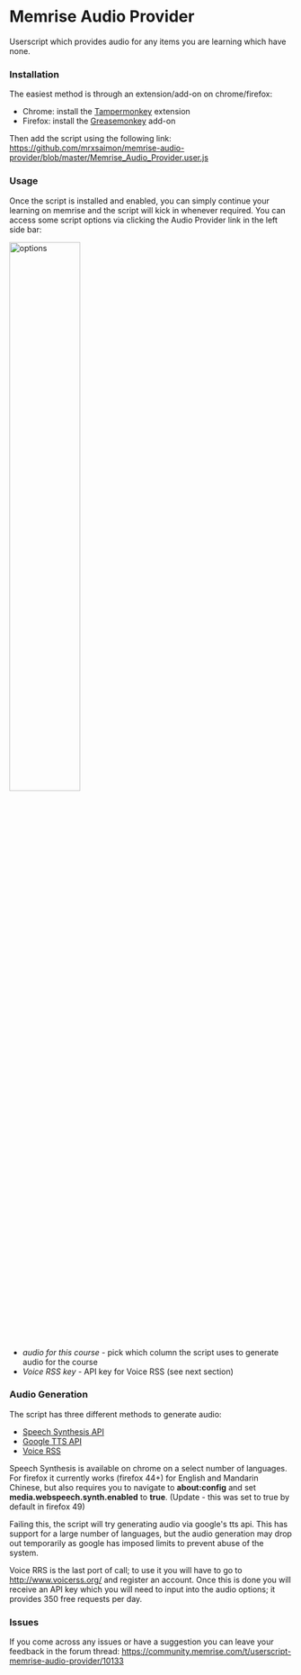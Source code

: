 # Memrise Audio Provider

Userscript which provides audio for any items you are learning which have none.

### Installation

The easiest method is through an extension/add-on on chrome/firefox:

- Chrome: install the [Tampermonkey](https://chrome.google.com/webstore/detail/dhdgffkkebhmkfjojejmpbldmpobfkfo) extension
- Firefox: install the [Greasemonkey](https://addons.mozilla.org/en-US/firefox/addon/greasemonkey/) add-on

Then add the script using the following link: https://github.com/mrxsaimon/memrise-audio-provider/blob/master/Memrise_Audio_Provider.user.js

### Usage
Once the script is installed and enabled, you can simply continue your learning on memrise and the script will kick in whenever required. You can access some script options via clicking the Audio Provider link in the left side bar:

<img alt="options" src="images/options.png" width="50%" />

* _audio for this course_ - pick which column the script uses to generate audio for the course
* _Voice RSS key_ - API key for Voice RSS (see next section)

### Audio Generation
The script has three different methods to generate audio:

* [Speech Synthesis API](https://developers.google.com/web/updates/2014/01/Web-apps-that-talk-Introduction-to-the-Speech-Synthesis-API?hl=en)
* [Google TTS API](http://techcrunch.com/2009/12/14/the-unofficial-google-text-to-speech-api/)
* [Voice RSS](http://www.voicerss.org/)

Speech Synthesis is available on chrome on a select number of languages. For firefox it currently works (firefox 44+) for English and Mandarin Chinese, but also requires you to navigate to **about:config** and set **media.webspeech.synth.enabled** to **true**. (Update - this was set to true by default in firefox 49)

Failing this, the script will try generating audio via google's tts api. This has support for a large number of languages, but the audio generation may drop out temporarily as google has imposed limits to prevent abuse of the system.

Voice RRS is the last port of call; to use it you will have to go to http://www.voicerss.org/ and register an account. Once this is done you will receive an API key which you will need to input into the audio options; it provides 350 free requests per day.

### Issues

If you come across any issues or have a suggestion you can leave your feedback in the forum thread: https://community.memrise.com/t/userscript-memrise-audio-provider/10133
